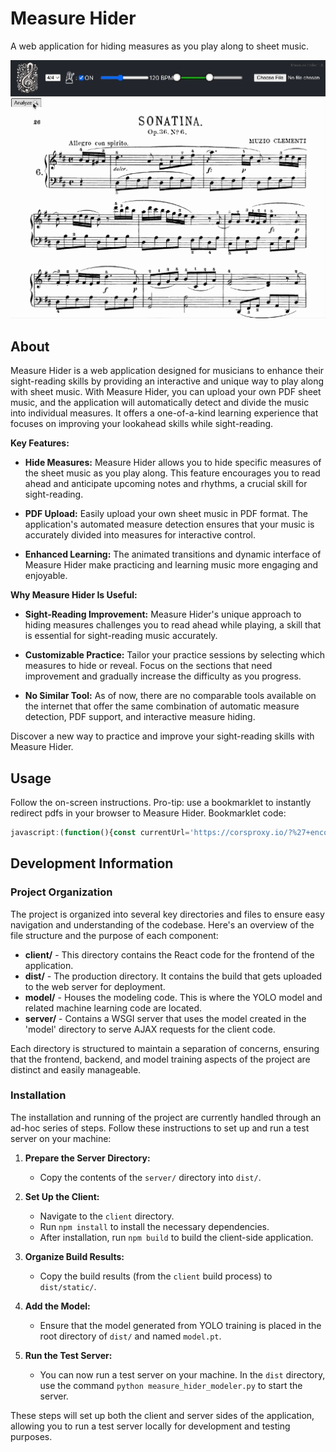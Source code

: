 # Measure Hider

A web application for hiding measures as you play along to sheet music.

![Measure Hider Example](measure-hider-demo.gif)

## About

Measure Hider is a web application designed for musicians to enhance their sight-reading skills by providing an interactive and unique way to play along with sheet music. With Measure Hider, you can upload your own PDF sheet music, and the application will automatically detect and divide the music into individual measures. It offers a one-of-a-kind learning experience that focuses on improving your lookahead skills while sight-reading.

**Key Features:**

- **Hide Measures:** Measure Hider allows you to hide specific measures of the sheet music as you play along. This feature encourages you to read ahead and anticipate upcoming notes and rhythms, a crucial skill for sight-reading.

- **PDF Upload:** Easily upload your own sheet music in PDF format. The application's automated measure detection ensures that your music is accurately divided into measures for interactive control.

- **Enhanced Learning:** The animated transitions and dynamic interface of Measure Hider make practicing and learning music more engaging and enjoyable.

**Why Measure Hider Is Useful:**

- **Sight-Reading Improvement:** Measure Hider's unique approach to hiding measures challenges you to read ahead while playing, a skill that is essential for sight-reading music accurately.

- **Customizable Practice:** Tailor your practice sessions by selecting which measures to hide or reveal. Focus on the sections that need improvement and gradually increase the difficulty as you progress.

- **No Similar Tool:** As of now, there are no comparable tools available on the internet that offer the same combination of automatic measure detection, PDF support, and interactive measure hiding.

Discover a new way to practice and improve your sight-reading skills with Measure Hider.

## Usage

Follow the on-screen instructions.  Pro-tip: use a bookmarklet to instantly redirect pdfs in your browser to Measure Hider.  Bookmarklet code:
```javascript
javascript:(function(){const currentUrl='https://corsproxy.io/?%27+encodeURIComponent(window.location.href);if(currentUrl.endsWith(%27.pdf%27)){window.open(%27https://<SERVER-URL>/measure-hider/?url=%27+encodeURIComponent(currentUrl));}else{alert(%27Not a PDF URL%27);}})();
```

## Development Information
### Project Organization

The project is organized into several key directories and files to ensure easy navigation and understanding of the codebase. Here's an overview of the file structure and the purpose of each component:

- **client/** - This directory contains the React code for the frontend of the application.
- **dist/** - The production directory. It contains the build that gets uploaded to the web server for deployment.
- **model/** - Houses the modeling code. This is where the YOLO model and related machine learning code are located.
- **server/** - Contains a WSGI server that uses the model created in the 'model' directory to serve AJAX requests for the client code.

Each directory is structured to maintain a separation of concerns, ensuring that the frontend, backend, and model training aspects of the project are distinct and easily manageable.

### Installation

The installation and running of the project are currently handled through an ad-hoc series of steps. Follow these instructions to set up and run a test server on your machine:

1. **Prepare the Server Directory:**
   - Copy the contents of the `server/` directory into `dist/`.

2. **Set Up the Client:**
   - Navigate to the `client` directory.
   - Run `npm install` to install the necessary dependencies.
   - After installation, run `npm build` to build the client-side application.

3. **Organize Build Results:**
   - Copy the build results (from the `client` build process) to `dist/static/`.

4. **Add the Model:**
   - Ensure that the model generated from YOLO training is placed in the root directory of `dist/` and named `model.pt`.

5. **Run the Test Server:**
   - You can now run a test server on your machine. In the `dist` directory, use the command `python measure_hider_modeler.py` to start the server.

These steps will set up both the client and server sides of the application, allowing you to run a test server locally for development and testing purposes.
